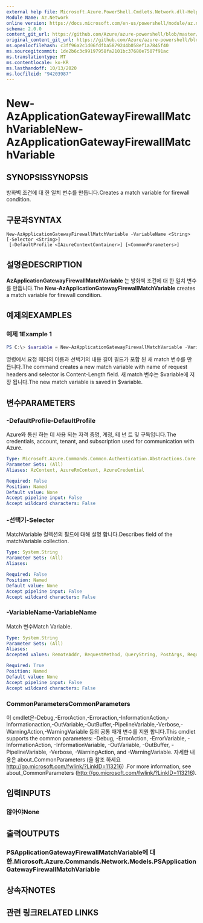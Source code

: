 ```yaml
---
external help file: Microsoft.Azure.PowerShell.Cmdlets.Network.dll-Help.xml
Module Name: Az.Network
online version: https://docs.microsoft.com/en-us/powershell/module/az.network/new-azapplicationgatewayfirewallmatchvariable
schema: 2.0.0
content_git_url: https://github.com/Azure/azure-powershell/blob/master/src/Network/Network/help/New-AzApplicationGatewayFirewallMatchVariable.md
original_content_git_url: https://github.com/Azure/azure-powershell/blob/master/src/Network/Network/help/New-AzApplicationGatewayFirewallMatchVariable.md
ms.openlocfilehash: c3ff96a2c1d06fdfba5879244b058ef1a7845f40
ms.sourcegitcommit: 1de2b6c3c99197958fa2101bc37680e7507f91ac
ms.translationtype: MT
ms.contentlocale: ko-KR
ms.lasthandoff: 10/13/2020
ms.locfileid: "94203987"
---
```

# <span data-ttu-id="a9dfb-101">New-AzApplicationGatewayFirewallMatchVariable</span><span class="sxs-lookup"><span data-stu-id="a9dfb-101">New-AzApplicationGatewayFirewallMatchVariable</span></span>

## <span data-ttu-id="a9dfb-102">SYNOPSIS</span><span class="sxs-lookup"><span data-stu-id="a9dfb-102">SYNOPSIS</span></span>
<span data-ttu-id="a9dfb-103">방화벽 조건에 대 한 일치 변수를 만듭니다.</span><span class="sxs-lookup"><span data-stu-id="a9dfb-103">Creates a match variable for firewall condition.</span></span>

## <span data-ttu-id="a9dfb-104">구문과</span><span class="sxs-lookup"><span data-stu-id="a9dfb-104">SYNTAX</span></span>

```
New-AzApplicationGatewayFirewallMatchVariable -VariableName <String> [-Selector <String>]
 [-DefaultProfile <IAzureContextContainer>] [<CommonParameters>]
```

## <span data-ttu-id="a9dfb-105">설명은</span><span class="sxs-lookup"><span data-stu-id="a9dfb-105">DESCRIPTION</span></span>
<span data-ttu-id="a9dfb-106">**AzApplicationGatewayFirewallMatchVariable** 는 방화벽 조건에 대 한 일치 변수를 만듭니다.</span><span class="sxs-lookup"><span data-stu-id="a9dfb-106">The **New-AzApplicationGatewayFirewallMatchVariable** creates a match variable for firewall condition.</span></span>

## <span data-ttu-id="a9dfb-107">예제의</span><span class="sxs-lookup"><span data-stu-id="a9dfb-107">EXAMPLES</span></span>

### <span data-ttu-id="a9dfb-108">예제 1</span><span class="sxs-lookup"><span data-stu-id="a9dfb-108">Example 1</span></span>
```powershell
PS C:\> $variable = New-AzApplicationGatewayFirewallMatchVariable -VariableName RequestHeaders -Selector Content-Length
```

<span data-ttu-id="a9dfb-109">명령에서 요청 헤더의 이름과 선택기의 내용 길이 필드가 포함 된 새 match 변수를 만듭니다.</span><span class="sxs-lookup"><span data-stu-id="a9dfb-109">The command creates a new match variable with name of request headers and selector is Content-Length field.</span></span> <span data-ttu-id="a9dfb-110">새 match 변수는 $variable에 저장 됩니다.</span><span class="sxs-lookup"><span data-stu-id="a9dfb-110">The new match variable is saved in $variable.</span></span>

## <span data-ttu-id="a9dfb-111">변수</span><span class="sxs-lookup"><span data-stu-id="a9dfb-111">PARAMETERS</span></span>

### <span data-ttu-id="a9dfb-112">-DefaultProfile</span><span class="sxs-lookup"><span data-stu-id="a9dfb-112">-DefaultProfile</span></span>
<span data-ttu-id="a9dfb-113">Azure와 통신 하는 데 사용 되는 자격 증명, 계정, 테 넌 트 및 구독입니다.</span><span class="sxs-lookup"><span data-stu-id="a9dfb-113">The credentials, account, tenant, and subscription used for communication with Azure.</span></span>

```yaml
Type: Microsoft.Azure.Commands.Common.Authentication.Abstractions.Core.IAzureContextContainer
Parameter Sets: (All)
Aliases: AzContext, AzureRmContext, AzureCredential

Required: False
Position: Named
Default value: None
Accept pipeline input: False
Accept wildcard characters: False
```

### <span data-ttu-id="a9dfb-114">-선택기</span><span class="sxs-lookup"><span data-stu-id="a9dfb-114">-Selector</span></span>
<span data-ttu-id="a9dfb-115">MatchVariable 컬렉션의 필드에 대해 설명 합니다.</span><span class="sxs-lookup"><span data-stu-id="a9dfb-115">Describes field of the matchVariable collection.</span></span>

```yaml
Type: System.String
Parameter Sets: (All)
Aliases:

Required: False
Position: Named
Default value: None
Accept pipeline input: False
Accept wildcard characters: False
```

### <span data-ttu-id="a9dfb-116">-VariableName</span><span class="sxs-lookup"><span data-stu-id="a9dfb-116">-VariableName</span></span>
<span data-ttu-id="a9dfb-117">Match 변수</span><span class="sxs-lookup"><span data-stu-id="a9dfb-117">Match Variable.</span></span>

```yaml
Type: System.String
Parameter Sets: (All)
Aliases:
Accepted values: RemoteAddr, RequestMethod, QueryString, PostArgs, RequestUri, RequestHeaders, RequestBody, RequestCookies

Required: True
Position: Named
Default value: None
Accept pipeline input: False
Accept wildcard characters: False
```

### <span data-ttu-id="a9dfb-118">CommonParameters</span><span class="sxs-lookup"><span data-stu-id="a9dfb-118">CommonParameters</span></span>
<span data-ttu-id="a9dfb-119">이 cmdlet은-Debug,-ErrorAction,-Erroraction,-InformationAction,-Informationaction,-OutVariable,-OutBuffer,-PipelineVariable,-Verbose,-WarningAction,-WarningVariable 등의 공통 매개 변수를 지원 합니다.</span><span class="sxs-lookup"><span data-stu-id="a9dfb-119">This cmdlet supports the common parameters: -Debug, -ErrorAction, -ErrorVariable, -InformationAction, -InformationVariable, -OutVariable, -OutBuffer, -PipelineVariable, -Verbose, -WarningAction, and -WarningVariable.</span></span> <span data-ttu-id="a9dfb-120">자세한 내용은 about_CommonParameters (을 참조 하세요 http://go.microsoft.com/fwlink/?LinkID=113216) .</span><span class="sxs-lookup"><span data-stu-id="a9dfb-120">For more information, see about_CommonParameters (http://go.microsoft.com/fwlink/?LinkID=113216).</span></span>

## <span data-ttu-id="a9dfb-121">입력</span><span class="sxs-lookup"><span data-stu-id="a9dfb-121">INPUTS</span></span>

### <span data-ttu-id="a9dfb-122">않아야</span><span class="sxs-lookup"><span data-stu-id="a9dfb-122">None</span></span>

## <span data-ttu-id="a9dfb-123">출력</span><span class="sxs-lookup"><span data-stu-id="a9dfb-123">OUTPUTS</span></span>

### <span data-ttu-id="a9dfb-124">PSApplicationGatewayFirewallMatchVariable에 대 한.</span><span class="sxs-lookup"><span data-stu-id="a9dfb-124">Microsoft.Azure.Commands.Network.Models.PSApplicationGatewayFirewallMatchVariable</span></span>

## <span data-ttu-id="a9dfb-125">상속자</span><span class="sxs-lookup"><span data-stu-id="a9dfb-125">NOTES</span></span>

## <span data-ttu-id="a9dfb-126">관련 링크</span><span class="sxs-lookup"><span data-stu-id="a9dfb-126">RELATED LINKS</span></span>
